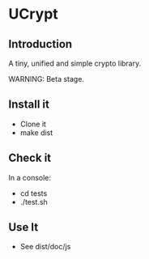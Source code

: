 UCrypt
======

## Introduction

A tiny, unified and simple crypto library.   

WARNING: Beta stage.

## Install it

  - Clone it
  - make dist

## Check it

In a console:

   - cd tests
   - ./test.sh

## Use It

  - See dist/doc/js
  
